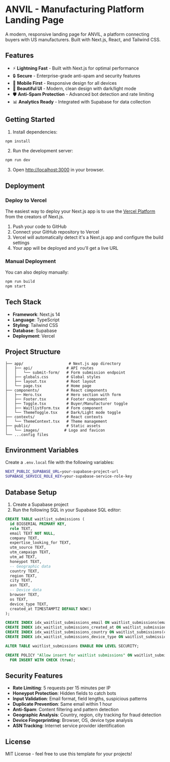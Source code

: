 # ANVIL - Manufacturing Platform Landing Page

A modern, responsive landing page for ANVIL, a platform connecting buyers with US manufacturers. Built with Next.js, React, and Tailwind CSS.

## Features

- ⚡ **Lightning Fast** - Built with Next.js for optimal performance
- 🔒 **Secure** - Enterprise-grade anti-spam and security features
- 📱 **Mobile First** - Responsive design for all devices
- 🎨 **Beautiful UI** - Modern, clean design with dark/light mode
- 🛡️ **Anti-Spam Protection** - Advanced bot detection and rate limiting
- 📊 **Analytics Ready** - Integrated with Supabase for data collection

## Getting Started

1. Install dependencies:
```bash
npm install
```

2. Run the development server:
```bash
npm run dev
```

3. Open [http://localhost:3000](http://localhost:3000) in your browser.

## Deployment

### Deploy to Vercel

The easiest way to deploy your Next.js app is to use the [Vercel Platform](https://vercel.com/new?utm_medium=default-template&filter=next.js&utm_source=create-next-app&utm_campaign=create-next-app-readme) from the creators of Next.js.

1. Push your code to GitHub
2. Connect your GitHub repository to Vercel
3. Vercel will automatically detect it's a Next.js app and configure the build settings
4. Your app will be deployed and you'll get a live URL

### Manual Deployment

You can also deploy manually:

```bash
npm run build
npm start
```

## Tech Stack

- **Framework**: Next.js 14
- **Language**: TypeScript
- **Styling**: Tailwind CSS
- **Database**: Supabase
- **Deployment**: Vercel

## Project Structure

```
├── app/                    # Next.js app directory
│   ├── api/               # API routes
│   │   └── submit-form/   # Form submission endpoint
│   ├── globals.css        # Global styles
│   ├── layout.tsx         # Root layout
│   └── page.tsx           # Home page
├── components/            # React components
│   ├── Hero.tsx           # Hero section with form
│   ├── Footer.tsx         # Footer component
│   ├── Toggle.tsx         # Buyer/Manufacturer toggle
│   ├── WaitlistForm.tsx   # Form component
│   └── ThemeToggle.tsx    # Dark/Light mode toggle
├── contexts/              # React contexts
│   └── ThemeContext.tsx   # Theme management
├── public/                # Static assets
│   └── images/           # Logo and favicon
└── ...config files
```

## Environment Variables

Create a `.env.local` file with the following variables:

```bash
NEXT_PUBLIC_SUPABASE_URL=your-supabase-project-url
SUPABASE_SERVICE_ROLE_KEY=your-supabase-service-role-key
```

## Database Setup

1. Create a Supabase project
2. Run the following SQL in your Supabase SQL editor:

```sql
CREATE TABLE waitlist_submissions (
  id BIGSERIAL PRIMARY KEY,
  role TEXT,
  email TEXT NOT NULL,
  company TEXT,
  expertise_looking_for TEXT,
  utm_source TEXT,
  utm_campaign TEXT,
  utm_ad TEXT,
  honeypot TEXT,
  -- Geographic data
  country TEXT,
  region TEXT,
  city TEXT,
  asn TEXT,
  -- Device data
  browser TEXT,
  os TEXT,
  device_type TEXT,
  created_at TIMESTAMPTZ DEFAULT NOW()
);

CREATE INDEX idx_waitlist_submissions_email ON waitlist_submissions(email);
CREATE INDEX idx_waitlist_submissions_created_at ON waitlist_submissions(created_at);
CREATE INDEX idx_waitlist_submissions_country ON waitlist_submissions(country);
CREATE INDEX idx_waitlist_submissions_device_type ON waitlist_submissions(device_type);

ALTER TABLE waitlist_submissions ENABLE ROW LEVEL SECURITY;

CREATE POLICY "Allow insert for waitlist submissions" ON waitlist_submissions
  FOR INSERT WITH CHECK (true);
```

## Security Features

- **Rate Limiting**: 5 requests per 15 minutes per IP
- **Honeypot Protection**: Hidden fields to catch bots
- **Input Validation**: Email format, field lengths, suspicious patterns
- **Duplicate Prevention**: Same email within 1 hour
- **Anti-Spam**: Content filtering and pattern detection
- **Geographic Analysis**: Country, region, city tracking for fraud detection
- **Device Fingerprinting**: Browser, OS, device type analysis
- **ASN Tracking**: Internet service provider identification

## License

MIT License - feel free to use this template for your projects!
